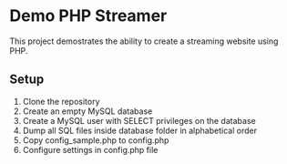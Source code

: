 # Demo PHP Streamer

This project demostrates the ability to create a streaming website using PHP.

## Setup
1. Clone the repository
2. Create an empty MySQL database
3. Create a MySQL user with SELECT privileges on the database
4. Dump all SQL files inside database folder in alphabetical order
5. Copy config_sample.php to config.php
6. Configure settings in config.php file
